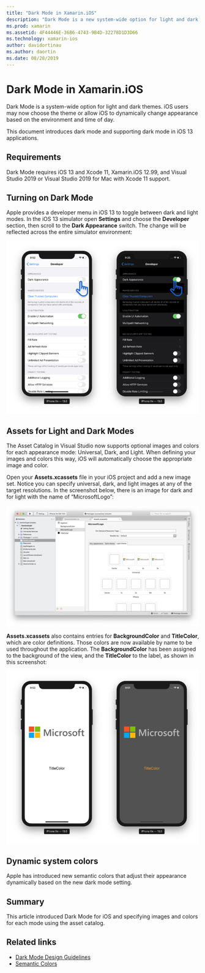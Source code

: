 ```yaml
---
title: "Dark Mode in Xamarin.iOS"
description: "Dark Mode is a new system-wide option for light and dark themes. iOS user may now choose a theme or allow iOS to dynamically change appearance."
ms.prod: xamarin
ms.assetid: 4F44446E-36B6-4743-9B4D-32278D1D3D66
ms.technology: xamarin-ios
author: davidortinau
ms.author: daortin
ms.date: 08/28/2019
---
```


# Dark Mode in Xamarin.iOS

Dark Mode is a system-wide option for light and dark themes. iOS users may now choose the theme or allow iOS to dynamically change appearance based on the environment and time of day.

This document introduces dark mode and supporting dark mode in iOS 13 applications.

## Requirements

Dark Mode requires iOS 13 and Xcode 11, Xamarin.iOS 12.99, and Visual Studio 2019 or Visual Studio 2019 for Mac with Xcode 11 support.

## Turning on Dark Mode

Apple provides a developer menu in iOS 13 to toggle between dark and light modes. In the iOS 13 simulator open **Settings** and choose the **Developer** section, then scroll to the **Dark Appearance** switch. The change will be reflected across the entire simulator environment:

![Turning on Dark Mode](dark-mode-images/LightAndDark_DeveloperSetting.png)

## Assets for Light and Dark Modes

The Asset Catalog in Visual Studio now supports optional images and colors for each appearance mode: Universal, Dark, and Light. When defining your images and colors this way, iOS will automatically choose the appropriate image and color.

Open your **Assets.xcassets** file in your iOS project and add a new image set. Notice you can specify universal, dark, and light images at any of the target resolutions. In the screenshot below, there is an image for dark and for light with the name of “MicrosoftLogo”:

![Assets for Light and Dark Modes](dark-mode-images/LightAndDark_AssetCatalog2.png)

**Assets.xcassets** also contains entries for **BackgroundColor** and **TitleColor**, which are color definitions. Those colors are now available by name to be used throughout the application. The **BackgroundColor** has been assigned to the background of the view, and the **TitleColor** to the label, as shown in this screenshot:

![Screenshot shows mobile devices in light and dark mode with different background and title colors.](dark-mode-images/LightAndDark_01.png)

## Dynamic system colors

Apple has introduced new semantic colors that adjust their appearance dynamically based on the new dark mode setting.

## Summary

This article introduced Dark Mode for iOS and specifying images and colors for each mode using the asset catalog.

## Related links

- [Dark Mode Design Guidelines](https://developer.apple.com/design/human-interface-guidelines/ios/visual-design/dark-mode/)
- [Semantic Colors](https://developer.apple.com/design/human-interface-guidelines/ios/visual-design/color/#dynamic-system-colors)
